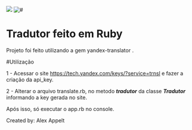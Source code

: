 ![](https://img.shields.io/badge/Version-1.0-suce%3Dcess) ![#](https://img.shields.io/badge/Creator-AlexAppelt-yellow) 
 

# Tradutor feito em Ruby

Projeto foi feito utilizando a gem yandex-translator .

#Utilização

1 - Acessar o site https://tech.yandex.com/keys/?service=trnsl 
e fazer a criação da api_key.

2 - Alterar o arquivo translate.rb, no metodo **_tradutor_** da classe **_Tradutor_**
informando a key gerada no site.

Após isso, só executar o app.rb no console.


Created by: Alex Appelt
